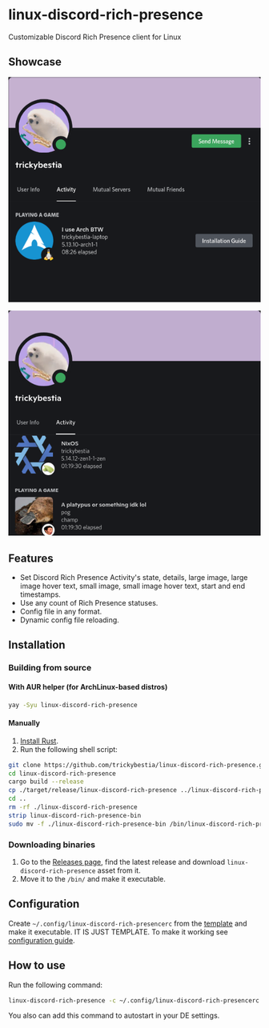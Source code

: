 # linux-discord-rich-presence

Customizable Discord Rich Presence client for Linux

## Showcase

![Showcase 1](./doc/images/showcase_1.png)

![Showcase 2](./doc/images/showcase_2.png)

## Features

* Set Discord Rich Presence Activity's state, details, large image, large image hover text, small image, small image hover text, start and end timestamps.
* Use any count of Rich Presence statuses.
* Config file in any format.
* Dynamic config file reloading.

## Installation

### Building from source

#### With AUR helper (for ArchLinux-based distros)

```sh
yay -Syu linux-discord-rich-presence
```

#### Manually

1. [Install Rust](https://rustup.rs/).
2. Run the following shell script:

```sh
git clone https://github.com/trickybestia/linux-discord-rich-presence.git
cd linux-discord-rich-presence
cargo build --release
cp ./target/release/linux-discord-rich-presence ../linux-discord-rich-presence-bin
cd ..
rm -rf ./linux-discord-rich-presence
strip linux-discord-rich-presence-bin
sudo mv -f ./linux-discord-rich-presence-bin /bin/linux-discord-rich-presence
```

### Downloading binaries

1. Go to the [Releases page](https://github.com/trickybestia/linux-discord-rich-presence/releases), find the latest release and download `linux-discord-rich-presence` asset from it.
2. Move it to the `/bin/` and make it executable.

## Configuration

Create `~/.config/linux-discord-rich-presencerc` from the [template](./doc/configs/all-in-one.py) and make it executable. IT IS JUST TEMPLATE. To make it working see [configuration guide](./doc/configuration.md).

## How to use

Run the following command:

```sh
linux-discord-rich-presence -c ~/.config/linux-discord-rich-presencerc
```

You also can add this command to autostart in your DE settings.
